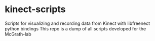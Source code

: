 # kinect-scripts
Scripts for visualizing and recording data from Kinect with libfreenect python bindings
This repo is a dump of all scripts developed for the McGrath-lab
